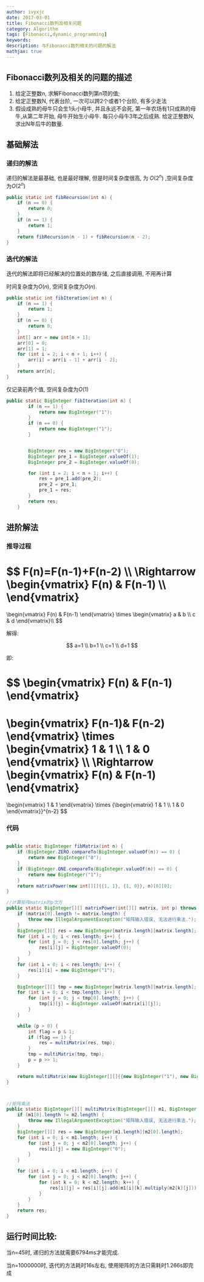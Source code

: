 ```yaml
---
author: ivyxjc
date: 2017-03-01
title: Fibonacci数列及相关问题
category: Algorithm
tags: [Fibonacci,dynamic_programming]
keywords:
description: 与Fibonacci数列相关的问题的解法
mathjax: true
---
```


## Fibonacci数列及相关的问题的描述

1. 给定正整数n, 求解Fibonacci数列第n项的值;
2. 给定正整数N, 代表台阶, 一次可以跨2个或者1个台阶, 有多少走法
3. 假设成熟的母牛只会生1头小母牛, 并且永远不会死, 第一年农场有1只成熟的母牛,从第二年开始, 母牛开始生小母牛. 每只小母牛3年之后成熟. 给定正整数N, 求出N年后牛的数量.


## 基础解法

### 递归的解法

递归的解法是最基础, 也是最好理解, 但是时间复杂度很高, 为 $O(2^n)$ ,空间复杂度为$O(2^n)$

```java
public static int fibRecursion(int n) {
    if (n == 0) {
        return 0;
    }
    if (n == 1) {
        return 1;
    }
    return fibRecursion(n - 1) + fibRecursion(n - 2);
}
```

### 迭代的解法

迭代的解法即将已经解决的位置处的数存储, 之后直接调用, 不用再计算

时间复杂度为$O(n)$, 空间复杂度为$O(n)$.

```java
public static int fibIteration(int n) {
    if (n == 1) {
        return 1;
    }
    if (n == 0) {
        return 0;
    }
    int[] arr = new int[n + 1];
    arr[0] = 0;
    arr[1] = 1;
    for (int i = 2; i < n + 1; i++) {
        arr[i] = arr[i - 1] + arr[i - 2];
    }
    return arr[n];
}
```

仅记录前两个值, 空间复杂度为$O(1)$

```java
public static BigInteger fibIteration(int n) {
        if (n == 1) {
            return new BigInteger("1");
        }
        if (n == 0) {
            return new BigInteger("1");
        }


        BigInteger res = new BigInteger("0");
        BigInteger pre_1 = BigInteger.valueOf(1);
        BigInteger pre_2 = BigInteger.valueOf(0);

        for (int i = 2; i < n + 1; i++) {
            res = pre_1.add(pre_2);
            pre_2 = pre_1;
            pre_1 = res;
        }
        return res;
    }
```

## 进阶解法


### 推导过程

$$
F(n)=F(n-1)+F(n-2) \\\\
\Rightarrow
\begin{vmatrix}
F(n) & F(n-1) \\\\
\end{vmatrix}
=
\begin{vmatrix}
F(n) & F(n-1) 
\end{vmatrix}
\times
\begin{vmatrix}
a & b \\\\
c & d 
\end{vmatrix}\\\\
$$

解得:<br>

$$
a=1 \\
b=1 \\
c=1 \\
d=1
$$

即: <br>

$$
\begin{vmatrix}
 F(n) & F(n-1)
\end{vmatrix}
=
\begin{vmatrix}
F(n-1)& F(n-2)
\end{vmatrix}
\times
\begin{vmatrix}
1 & 1 \\\\ 
1 & 0
\end{vmatrix}
\\\\
\Rightarrow
\begin{vmatrix}
 F(n) & F(n-1)
\end{vmatrix}
=
\begin{vmatrix}
 1 & 1
\end{vmatrix}
\times
{\begin{vmatrix}
1 & 1 \\\\ 
1 & 0
\end{vmatrix}}^{n-2}
$$


### 代码

```java

public static BigInteger fibMatrix(int n) {
    if (BigInteger.ZERO.compareTo(BigInteger.valueOf(n)) == 0) {
        return new BigInteger("0");
    }
    if (BigInteger.ONE.compareTo(BigInteger.valueOf(n)) == 0) {
        return new BigInteger("1");
    }
    return matrixPower(new int[][]{{1, 1}, {1, 0}}, n)[0][0];
}

//计算矩阵matrix的p次方
public static BigInteger[][] matrixPower(int[][] matrix, int p) throws IllegalArgumentException {
    if (matrix[0].length != matrix.length) {
        throw new IllegalArgumentException("矩阵输入错误, 无法进行乘法.");
    }
    BigInteger[][] res = new BigInteger[matrix.length][matrix.length];
    for (int i = 0; i < res.length; i++) {
        for (int j = 0; j < res[0].length; j++) {
            res[i][j] = BigInteger.valueOf(0);
        }
    }
    for (int i = 0; i < res.length; i++) {
        res[i][i] = new BigInteger("1");
    }

    BigInteger[][] tmp = new BigInteger[matrix.length][matrix.length];
    for (int i = 0; i < tmp.length; i++) {
        for (int j = 0; j < tmp[0].length; j++) {
            tmp[i][j] = BigInteger.valueOf(matrix[i][j]);
        }
    }

    while (p > 0) {
        int flag = p & 1;
        if (flag == 1) {
            res = multiMatrix(res, tmp);
        }
        tmp = multiMatrix(tmp, tmp);
        p = p >> 1;
    }

    return multiMatrix(new BigInteger[][]{{new BigInteger("1"), new BigInteger("1")}}, res);
}



//矩阵乘法
public static BigInteger[][] multiMatrix(BigInteger[][] m1, BigInteger[][] m2) throws IllegalArgumentException {
    if (m1[0].length != m2.length) {
        throw new IllegalArgumentException("矩阵输入错误, 无法进行乘法.");
    }
    BigInteger[][] res = new BigInteger[m1.length][m2[0].length];
    for (int i = 0; i < m1.length; i++) {
        for (int j = 0; j < m2[0].length; j++) {
            res[i][j] = new BigInteger("0");
        }
    }

    for (int i = 0; i < m1.length; i++) {
        for (int j = 0; j < m2[0].length; j++) {
            for (int k = 0; k < m2.length; k++) {
                res[i][j] = res[i][j].add(m1[i][k].multiply(m2[k][j]));
            }
        }
    }
    return res;
}
```


## 运行时间比较:

当n=45时, 递归的方法就需要6794ms才能完成.

当n=1000000时, 迭代的方法耗时16s左右, 使用矩阵的方法只需耗时1.266s即完成
